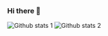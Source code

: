 ### Hi there 👋

<!--
**Yatzzzz/Yatzzzz** is a ✨ _special_ ✨ repository because its `README.md` (this file) appears on your GitHub profile.

Here are some ideas to get you started:

- 🔭 I’m currently working on ...
- 🌱 I’m currently learning ...
- 👯 I’m looking to collaborate on ...
- 🤔 I’m looking for help with ...
- 💬 Ask me about ...
- 📫 How to reach me: ...
- 😄 Pronouns: ...
- ⚡ Fun fact: ...
-->

![Github stats 1](https://github-readme-stats.vercel.app/api?username=Yatzzzz&show_icons=true&theme=gradient) 
![Github stats 2](https://github-readme-stats.vercel.app/api?username=Yatzzzz&show_icons=true&theme=radical)
